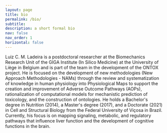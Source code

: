 ```yaml
---
layout: page
title: bio
permalink: /bio/
subtitle: 
description: a short formal bio
nav: false
nav_order: 1
horizontal: false
---
```


Luiz C. M. Ladeira is a postdoctoral researcher at the Biomechanics Research Unit of the GIGA Institute (In Silico Medicine) at the University of Liège in Belgium and is part of the team in the development of the ONTOX project. He is focused on the development of new methodologies (New Approach Methodologies - NAMs) through the review and systematization of knowledge in human physiology into Physiological Maps to support the creation and improvement of Adverse Outcome Pathways (AOPs), rationalization of computational models for mechanistic prediction of toxicology, and the construction of ontologies. He holds a Bachelor's degree in Nutrition (2014), a Master's degree (2017), and a Doctorate (2021) in Cell and Structural Biology from the Federal University of Viçosa in Brazil. Currently, his focus is on mapping signaling, metabolic, and regulatory pathways that influence liver function and the development of cognitive functions in the brain.